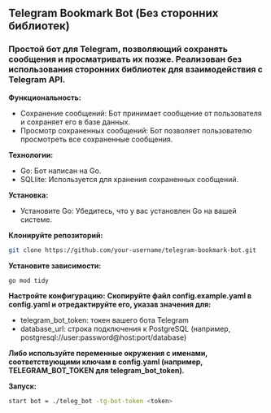 ## Telegram Bookmark Bot (Без сторонних библиотек)
### Простой бот для Telegram, позволяющий сохранять сообщения и просматривать их позже. Реализован без использования сторонних библиотек для взаимодействия с Telegram API.

**Функциональность:**

- Сохранение сообщений: Бот принимает сообщение от пользователя и сохраняет его в базе данных.
- Просмотр сохраненных сообщений: Бот позволяет пользователю просмотреть все сохраненные сообщения.

**Технологии:**
- Go: Бот написан на Go.
- SQLlite: Используется для хранения сохраненных сообщений.

**Установка:**

- Установите Go: Убедитесь, что у вас установлен Go на вашей системе.

**Клонируйте репозиторий:**
```bash
git clone https://github.com/your-username/telegram-bookmark-bot.git
```
**Установите зависимости:**
```bash
go mod tidy
```
**Настройте конфигурацию:**
**Скопируйте файл config.example.yaml в config.yaml и отредактируйте его, указав значения для:**
- telegram_bot_token: токен вашего бота Telegram
- database_url: строка подключения к PostgreSQL (например, postgresql://user:password@host:port/database)

**Либо используйте переменные окружения с именами, соответствующими ключам в config.yaml (например, TELEGRAM_BOT_TOKEN для telegram_bot_token).**

**Запуск:**
```bash
start bot = ./teleg_bot -tg-bot-token <token>
```
